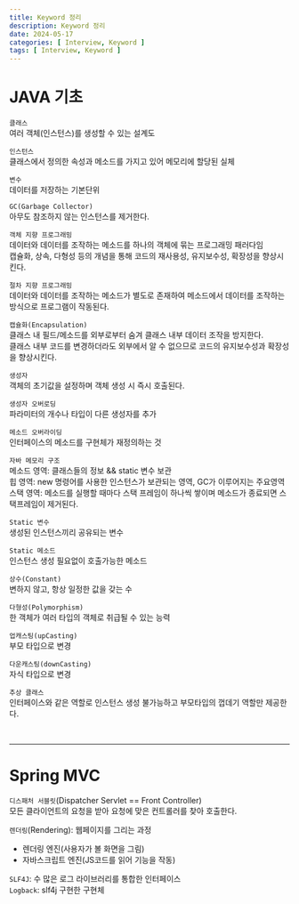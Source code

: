 ```yaml
---
title: Keyword 정리
description: Keyword 정리
date: 2024-05-17
categories: [ Interview, Keyword ]
tags: [ Interview, Keyword ]
---
```


# JAVA 기초

```클래스```  
여러 객체(인스턴스)를 생성할 수 있는 설계도  
  
```인스턴스```  
클래스에서 정의한 속성과 메소드를 가지고 있어 메모리에 할당된 실체  
  
```변수```  
데이터를 저장하는 기본단위  
  
```GC(Garbage Collector)```  
아무도 참조하지 않는 인스턴스를 제거한다.  
  
```객체 지향 프로그래밍```  
데이터와 데이터를 조작하는 메소드를 하나의 객체에 묶는 프로그래밍 패러다임  
캡슐화, 상속, 다형성 등의 개념을 통해 코드의 재사용성, 유지보수성, 확장성을 향상시킨다.   
  
```절차 지향 프로그래밍```  
데이터와 데이터를 조작하는 메소드가 별도로 존재하여 메소드에서 데이터를 조작하는 방식으로 프로그램이 작동된다.   
  
```캡슐화(Encapsulation)```  
클래스 내 필드/메소드를 외부로부터 숨겨 클래스 내부 데이터 조작을 방지한다.   
클래스 내부 코드를 변경하더라도 외부에서 알 수 없으므로 코드의 유지보수성과 확장성을 향상시킨다.   
  
```생성자```  
객체의 초기값을 설정하며 객체 생성 시 즉시 호출된다.  
  
```생성자 오버로딩```  
파라미터의 개수나 타입이 다른 생성자를 추가  
  
```메소드 오버라이딩```  
인터페이스의 메소드를 구현체가 재정의하는 것  
  
```자바 메모리 구조```  
메소드 영역: 클래스들의 정보 && static 변수 보관  
힙 영역: new 명령어를 사용한 인스턴스가 보관되는 영역, GC가 이루어지는 주요영역  
스택 영역: 메소드를 실행할 때마다 스택 프레임이 하나씩 쌓이며 메소드가 종료되면 스택프레임이 제거된다.   
  
```Static 변수```  
생성된 인스턴스끼리 공유되는 변수  
  
```Static 메소드```  
인스턴스 생성 필요없이 호출가능한 메소드  
  
```상수(Constant)```  
변하지 않고, 항상 일정한 값을 갖는 수  
  
```다형성(Polymorphism)```  
한 객체가 여러 타입의 객체로 취급될 수 있는 능력  
  
```업캐스팅(upCasting)```  
부모 타입으로 변경  
  
```다운캐스팅(downCasting)```  
자식 타입으로 변경  
  
```추상 클래스```  
인터페이스와 같은 역할로 인스턴스 생성 불가능하고 부모타입의 껍데기 역할만 제공한다.   

<br/>
<hr>

# Spring MVC 

```디스패처 서블릿```(Dispatcher Servlet == Front Controller)  
모든 클라이언트의 요청을 받아 요청에 맞은 컨트롤러를 찾아 호출한다.  
  
```렌더링```(Rendering): 웹페이지를 그리는 과정  
- 렌더링 엔진(사용자가 볼 화면을 그림)  
- 자바스크립트 엔진(JS코드를 읽어 기능을 작동)  
  
```SLF4J```: 수 많은 로그 라이브러리를 통합한 인터페이스  
```Logback```: slf4j 구현한 구현체  
  
